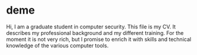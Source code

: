 # deme
Hi,
I am a graduate student in computer security. This file is my CV. 
It describes my professional background and my different training. 
For the moment it is not very rich, 
but I promise to enrich it with skills and technical knowledge of the various computer tools.
